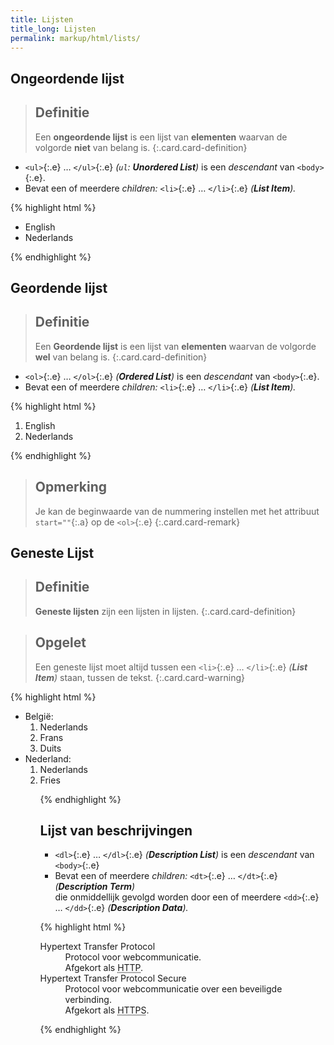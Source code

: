 ```yaml
---
title: Lijsten
title_long: Lijsten
permalink: markup/html/lists/
---
```


Ongeordende lijst
-----------------

> Definitie
> ---
> Een **ongeordende lijst** is een lijst van **elementen** waarvan de volgorde **niet** van belang is.
{:.card.card-definition}

 - `<ul>`{:.e} … `</ul>`{:.e} *(`ul`: **Unordered List**)* is een *descendant* van `<body>`{:.e}.
 - Bevat een of meerdere *children:* `<li>`{:.e} … `</li>`{:.e} *(**List Item**).*

{% highlight html %}
<ul lang="nl">
    <li lang="en">English</li>
    <li>Nederlands</li>
</ul>
{% endhighlight %}

Geordende lijst
---------------

> Definitie
> ---
> Een **Geordende lijst** is een lijst van **elementen** waarvan de volgorde **wel** van belang is.
{:.card.card-definition}

 - `<ol>`{:.e} … `</ol>`{:.e} *(**Ordered List**)* is een *descendant* van `<body>`{:.e}.
 - Bevat een of meerdere *children:* `<li>`{:.e} … `</li>`{:.e} *(**List Item**).*

{% highlight html %}
<ol>
    <li>English</li>
    <li>Nederlands</li>
</ol>
{% endhighlight %}

> Opmerking
> ---
> Je kan de beginwaarde van de nummering instellen met het attribuut `start=""`{:.a} op de `<ol>`{:.e}
{:.card.card-remark}

Geneste Lijst
-------------

> Definitie
> ---
> **Geneste lijsten** zijn een lijsten in lijsten.
{:.card.card-definition}

> Opgelet
> ---
> Een geneste lijst moet altijd tussen een `<li>`{:.e} … `</li>`{:.e} *(**List Item**)* staan, tussen de tekst.
{:.card.card-warning}

{% highlight html %}
<ul>
    <li>België:
        <ol>
            <li>Nederlands</li>
            <li>Frans</li>
            <li>Duits</li>
        </ol>
    </li>
    <li>Nederland:
        <ol>
            <li>Nederlands</li>
            <li>Fries</li>
        </ol>
    </li>
<ul>
{% endhighlight %}

Lijst van beschrijvingen
------------------------

 - `<dl>`{:.e} … `</dl>`{:.e} *(**Description List**)* is een *descendant* van `<body>`{:.e}
 - Bevat een of meerdere *children:* `<dt>`{:.e} … `</dt>`{:.e} *(**Description Term**)*  
   die onmiddellijk gevolgd worden door een of meerdere `<dd>`{:.e} … `</dd>`{:.e} *(**Description Data**).* 

{% highlight html %}
<dl>
    <dt>Hypertext Transfer Protocol</dt>
    <dd>Protocol voor webcommunicatie.</dd>
    <dd>Afgekort als <abbr title="Hypertext Transfer Protocol">HTTP</abbr>.</dd>
    <dt>Hypertext Transfer Protocol Secure</dt>
    <dd>Protocol voor webcommunicatie over een beveiligde verbinding.</dd>
    <dd>Afgekort als <abbr title="Hypertext Transfer Protocol Secure">HTTPS</abbr>.</dd>
</dl>
{% endhighlight %}